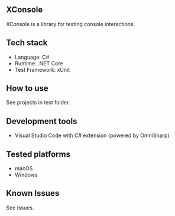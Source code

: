 ## XConsole
XConsole is a library for testing console interactions.

## Tech stack
* Language: C#
* Runtime: .NET Core
* Test Framework: xUnit

## How to use
See projects in test folder.

## Development tools
* Visual Studio Code with C# extension (powered by OmniSharp)

## Tested platforms
* macOS
* Windows

## Known Issues
See issues.